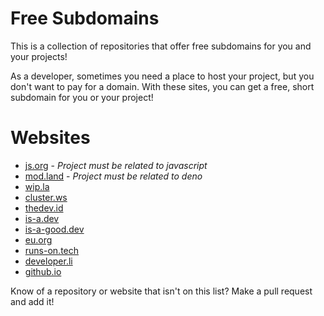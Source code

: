 # Free Subdomains
This is a collection of repositories that offer free subdomains for you and your projects! 

As a developer, sometimes you need a place to host your project, but you don't want to pay for a domain. With these sites, you can get a free, short subdomain for you or your project! 

# Websites
- [js.org](https://js.org) - *Project must be related to javascript*
- [mod.land](https://mod.land) - *Project must be related to deno*
- [wip.la](https://wip.la)
- [cluster.ws](https://cluster.ws)
- [thedev.id](https://thedev.id)
- [is-a.dev](https://is-a.dev)
- [is-a-good.dev](https://is-a-good.dev)
- [eu.org](https://eu.org)
- [runs-on.tech](https://runs-on.tech)
- [developer.li](https://developer.li/)
- [github.io](https://pages.github.com/)

Know of a repository or website that isn't on this list? Make a pull request and add it!
